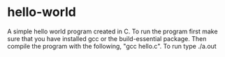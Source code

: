 # hello-world
A simple hello world program created in C.
To run the program first make sure that you have installed gcc or the build-essential package.
Then compile the program with the following, "gcc hello.c".
To run type ./a.out
